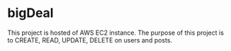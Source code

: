 # bigDeal
This project is hosted of AWS EC2 instance. The purpose of this project is to CREATE, READ, UPDATE, DELETE on users and posts.
